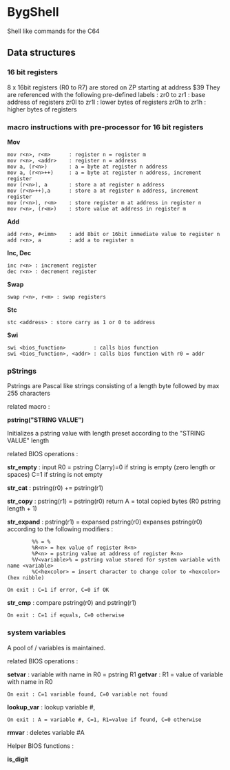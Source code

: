 # BygShell
Shell like commands for the C64

## Data structures

### 16 bit registers

8 x 16bit registers (R0 to R7) are stored on ZP starting at address $39
They are referenced with the following pre-defined labels :
zr0 to zr1 : base address of registers
zr0l to zr1l : lower bytes of registers
zr0h to zr1h : higher bytes of registers

### macro instructions with pre-processor for 16 bit registers

**Mov**
```
mov r<n>, r<m>      : register n = register m
mov r<n>, <addr>    : register n = address
mov a, (r<n>)       : a = byte at register n address
mov a, (r<n>++)     : a = byte at register n address, increment register
mov (r<n>), a       : store a at register n address
mov (r<n>++),a      : store a at register n address, increment register
mov (r<n>), r<m>    : store register m at address in register n
mov r<n>, (r<m>)    : store value at address in register m
```
**Add**
```
add r<n>, #<imm>    : add 8bit or 16bit immediate value to register n
add r<n>, a         : add a to register n
```
**Inc, Dec**
```
inc r<n> : increment register
dec r<n> : decrement register
```
**Swap**
```
swap r<n>, r<m> : swap registers
```
**Stc**
```
stc <address> : store carry as 1 or 0 to address
```
**Swi**
```
swi <bios_function>         : calls bios function
swi <bios_function>, <addr> : calls bios function with r0 = addr 
```
### pStrings

Pstrings are Pascal like strings consisting of a length byte followed by max
255 characters

related macro :

**pstring("STRING VALUE")**

Initializes a pstring value with length preset according to the "STRING VALUE" length

related BIOS operations : 

**str_empty** : input R0 = pstring
    C(arry)=0 if string is empty (zero length or spaces)
    C=1 if string is not empty

**str_cat** : pstring(r0) += pstring(r1)

**str_copy** : pstring(r1) = pstring(r0)
    return A = total copied bytes (R0 pstring length + 1)

**str_expand** : pstring(r1) = expansed pstring(r0)
    expanses pstring(r0) according to the following modifiers :
```
        %% = %
        %R<n> = hex value of register R<n>
        %P<n> = pstring value at address of register R<n>
        %V<variable>% = pstring value stored for system variable with name <variable>
        %C<hexcolor> = insert character to change color to <hexcolor> (hex nibble)
```    
    On exit : C=1 if error, C=0 if OK

**str_cmp** : compare pstring(r0) and pstring(r1)

    On exit : C=1 if equals, C=0 otherwise

### system variables

A pool of <name> / <pstring value> variables is maintained.

related BIOS operations :

**setvar** : variable with name in R0 = pstring R1
**getvar** : R1 = value of variable with name in R0 

    On exit : C=1 variable found, C=0 variable not found

**lookup_var** : lookup variable #,

    On exit : A = variable #, C=1, R1=value if found, C=0 otherwise

**rmvar** : deletes variable #A

Helper BIOS functions :

**is_digit**

